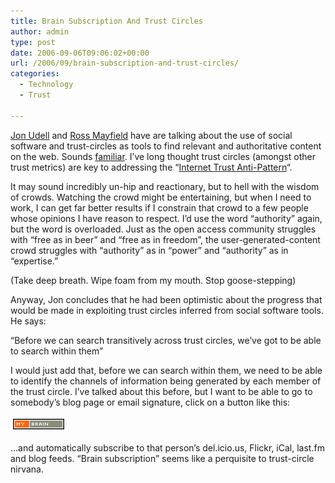 ```yaml
---
title: Brain Subscription And Trust Circles
author: admin
type: post
date: 2006-09-06T09:06:02+00:00
url: /2006/09/brain-subscription-and-trust-circles/
categories:
  - Technology
  - Trust

---
```

[Jon Udell][1] and [Ross Mayfield][2] have are talking about the use of social software and trust-circles as tools to find relevant and authoritative content on the web. Sounds [familiar][3]. I&#8217;ve long thought trust circles (amongst other trust metrics) are key to addressing the &#8220;[Internet Trust Anti-Pattern][4]&#8220;.

It may sound incredibly un-hip and reactionary, but to hell with the wisdom of crowds. Watching the crowd might be entertaining, but when I need to work, I can get far better results if I constrain that crowd to a few people whose opinions I have reason to respect. I&#8217;d use the word &#8220;authority&#8221; again, but the word is overloaded. Just as the open access community struggles with &#8220;free as in beer&#8221; and &#8220;free as in freedom&#8221;, the user-generated-content crowd struggles with &#8220;authority&#8221; as in &#8220;power&#8221; and &#8220;authority&#8221; as in &#8220;expertise.&#8221;

(Take deep breath. Wipe foam from my mouth. Stop goose-stepping)
  
Anyway, Jon concludes that he had been optimistic about the progress that would be made in exploiting trust circles inferred from social software tools. He says:

&#8220;Before we can search transitively across trust circles, we&#8217;ve got to be able to search within them&#8221;

I would just add that, before we can search within them, we need to be able to identify the channels of information being generated by each member of the trust circle. I&#8217;ve talked about this before, but I want to be able to go to somebody&#8217;s blog page or email signature, click on a button like this:

<img src="/wp-content/uploads/2006/09/brain-1.png" height="15" width="80" border="1" hspace="4" vspace="4" alt="Brain-1" />

&#8230;and automatically subscribe to that person&#8217;s del.icio.us, Flickr, iCal, last.fm and blog feeds. &#8220;Brain subscription&#8221; seems like a perquisite to trust-circle nirvana.

 [1]: https://web.archive.org/web/20061028152056/http://weblog.infoworld.com/udell/2006/09/05.html
 [2]: http://ross.typepad.com/blog/2006/09/between_popular.html
 [3]: /2005/06/i-want-to-subscribe-to-your-brain/
 [4]: 2006/04/the-internet-trust-anti-pattern/